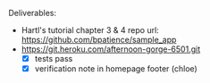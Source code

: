 Deliverables:
- Hartl's tutorial chapter 3 & 4 repo url: https://github.com/bpatience/sample_app
- https://git.heroku.com/afternoon-gorge-6501.git
  - [x] tests pass
  - [x] verification note in homepage footer (chloe)
